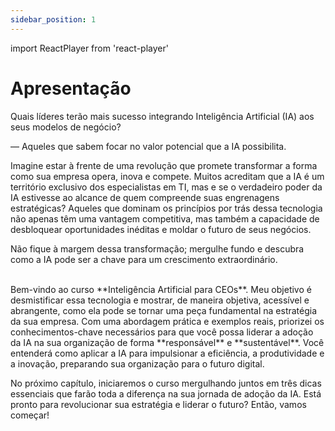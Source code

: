 ```yaml
---
sidebar_position: 1
---
```

import ReactPlayer from 'react-player'

# Apresentação
Quais líderes terão mais sucesso integrando Inteligência Artificial (IA) aos seus modelos de negócio?

— Aqueles que sabem focar no valor potencial que a IA possibilita.

Imagine estar à frente de uma revolução que promete transformar a forma como sua empresa opera, inova e compete. Muitos acreditam que a IA é um território exclusivo dos especialistas em TI, mas e se o verdadeiro poder da IA estivesse ao alcance de quem compreende suas engrenagens estratégicas? Aqueles que dominam os princípios por trás dessa tecnologia não apenas têm uma vantagem competitiva, mas também a capacidade de desbloquear oportunidades inéditas e moldar o futuro de seus negócios. 

Não fique à margem dessa transformação; mergulhe fundo e descubra como a IA pode ser a chave para um crescimento extraordinário.

<center>
<ReactPlayer url='https://youtu.be/qVZZFQ-brA4' width='100%' controls='true' />
</center>
<br />
Bem-vindo ao curso **Inteligência Artificial para CEOs**. Meu objetivo é desmistificar essa tecnologia e mostrar, de maneira objetiva, acessível e abrangente, como ela pode se tornar uma peça fundamental na estratégia da sua empresa. Com uma abordagem prática e exemplos reais, priorizei os conhecimentos-chave necessários para que você possa liderar a adoção da IA na sua organização de forma **responsável** e **sustentável**. Você entenderá como aplicar a IA para impulsionar a eficiência, a produtividade e a inovação, preparando sua organização para o futuro digital.

No próximo capítulo, iniciaremos o curso mergulhando juntos em três dicas essenciais que farão toda a diferença na sua jornada de adoção da IA. Está pronto para revolucionar sua estratégia e liderar o futuro? Então, vamos começar!